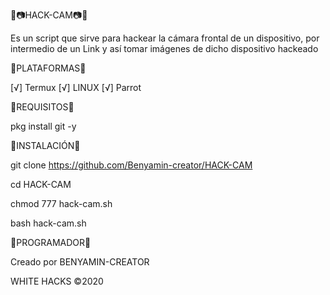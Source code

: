 🔰📷HACK-CAM📷🔰

Es un script que sirve para hackear la cámara frontal de un dispositivo, por intermedio de un Link y así tomar imágenes de dicho dispositivo hackeado


🔰PLATAFORMAS🔰

[√] Termux
[√] LINUX
[√] Parrot

🔰REQUISITOS🔰

pkg install git -y

🔰INSTALACIÓN🔰

git clone https://github.com/Benyamin-creator/HACK-CAM

cd HACK-CAM

chmod 777 hack-cam.sh

bash hack-cam.sh

🔰PROGRAMADOR🔰

Creado por BENYAMIN-CREATOR

WHITE HACKS ©2020
